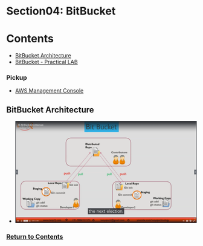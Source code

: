 # Section04: BitBucket

<a id = "contents">

# Contents
* [BitBucket Architecture](#Architecture)
* [BitBucket - Practical LAB](#lab)

### Pickup
* [AWS Management Console](https://github.com/Pippippi3104/2020_DevOps_CICDwithJenkinsAnsibleDockerKubernetes/blob/main/doc/Section02_CICDpipeline.md#1st--aws-management-console)


<a id = "Architecture">

## BitBucket Architecture
* ![Image](../src/images/Section04/init001.png)

### [Return to Contents](#contents)